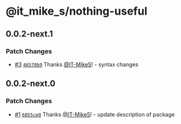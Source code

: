 # @it_mike_s/nothing-useful

## 0.0.2-next.1

### Patch Changes

- [#3](https://github.com/IT-MikeS/demo-repo/pull/3) [`46570b9`](https://github.com/IT-MikeS/demo-repo/commit/46570b936ade48e35adb5022f3b854c2ccae3864) Thanks [@IT-MikeS](https://github.com/IT-MikeS)! - syntax changes

## 0.0.2-next.0

### Patch Changes

- [#1](https://github.com/IT-MikeS/demo-repo/pull/1) [`6855ce0`](https://github.com/IT-MikeS/demo-repo/commit/6855ce040b280b33e4a3b5b15de35289636c8b9b) Thanks [@IT-MikeS](https://github.com/IT-MikeS)! - update description of package
